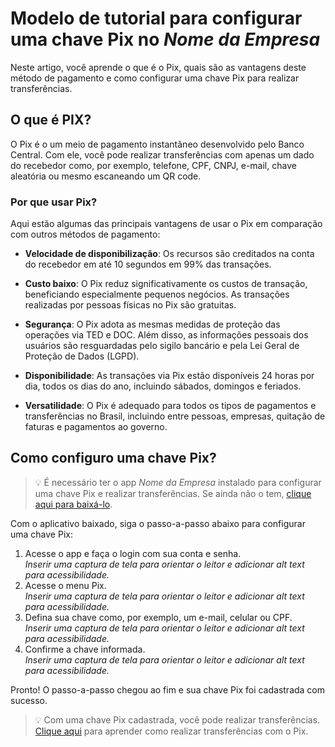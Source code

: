 # Modelo de tutorial para configurar uma chave Pix no *Nome da Empresa*

Neste artigo, você aprende o que é o Pix, quais são as vantagens deste método de pagamento e como configurar uma chave Pix para realizar transferências. 

## O que é PIX?

O Pix é o um meio de pagamento instantâneo desenvolvido pelo Banco Central. Com ele, você pode realizar transferências com apenas um dado do recebedor como, por exemplo, telefone, CPF, CNPJ, e-mail, chave aleatória ou mesmo escaneando um QR code.

### Por que usar Pix?

Aqui estão algumas das principais vantagens de usar o Pix em comparação com outros métodos de pagamento:

- **Velocidade de disponibilização**: Os recursos são creditados na conta do recebedor em até 10 segundos em 99% das transações.
  
- **Custo baixo**: O Pix reduz significativamente os custos de transação, beneficiando especialmente pequenos negócios. As transações realizadas por pessoas físicas no Pix são gratuitas.

- **Segurança**: O Pix adota as mesmas medidas de proteção das operações via TED e DOC. Além disso, as informações pessoais dos usuários são resguardadas pelo sigilo bancário e pela Lei Geral de Proteção de Dados (LGPD).
  
- **Disponibilidade**: As transações via Pix estão disponíveis 24 horas por dia, todos os dias do ano, incluindo sábados, domingos e feriados.
  
- **Versatilidade**: O Pix é adequado para todos os tipos de pagamentos e transferências no Brasil, incluindo entre pessoas, empresas, quitação de faturas e pagamentos ao governo.


## Como configuro uma chave Pix?

> :bulb: É necessário ter o app *Nome da Empresa* instalado para configurar uma chave Pix e realizar transferências. Se ainda não o tem, [clique aqui para baixá-lo](#).
 
Com o aplicativo baixado, siga o passo-a-passo abaixo para configurar uma chave Pix:

1. Acesse o app e faça o login com sua conta e senha.<br/> *Inserir uma captura de tela para orientar o leitor e adicionar alt text para acessibilidade.*
2. Acesse o menu Pix.<br/> *Inserir uma captura de tela para orientar o leitor e adicionar alt text para acessibilidade.*
3. Defina sua chave como, por exemplo, um e-mail, celular ou CPF.<br/> *Inserir uma captura de tela para orientar o leitor e adicionar alt text para acessibilidade.*
4. Confirme a chave informada.<br/> *Inserir uma captura de tela para orientar o leitor e adicionar alt text para acessibilidade.*

Pronto! O passo-a-passo chegou ao fim e sua chave Pix foi cadastrada com sucesso.

> :bulb: Com uma chave Pix cadastrada, você pode realizar transferências. [Clique aqui](#) para aprender como realizar transferências com o Pix.
 


